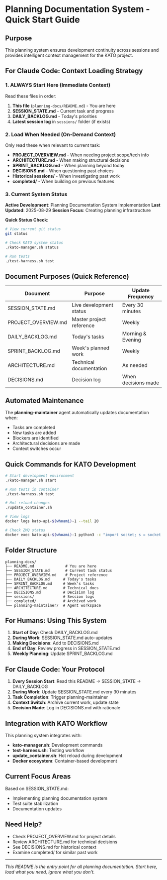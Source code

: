 # Planning Documentation System - Quick Start Guide

## Purpose
This planning system ensures development continuity across sessions and provides intelligent context management for the KATO project.

## For Claude Code: Context Loading Strategy

### 1. ALWAYS Start Here (Immediate Context)
Read these files in order:
1. **This file** (`planning-docs/README.md`) - You are here
2. **SESSION_STATE.md** - Current task and progress
3. **DAILY_BACKLOG.md** - Today's priorities
4. **Latest session log** in `sessions/` folder (if exists)

### 2. Load When Needed (On-Demand Context)
Only read these when relevant to current task:
- **PROJECT_OVERVIEW.md** - When needing project scope/tech info
- **ARCHITECTURE.md** - When making structural decisions
- **SPRINT_BACKLOG.md** - When planning beyond today
- **DECISIONS.md** - When questioning past choices
- **Historical sessions/** - When investigating past work
- **completed/** - When building on previous features

### 3. Current System Status

**Active Development**: Planning Documentation System Implementation
**Last Updated**: 2025-08-29
**Session Focus**: Creating planning infrastructure

**Quick Status Check**:
```bash
# View current git status
git status

# Check KATO system status
./kato-manager.sh status

# Run tests
./test-harness.sh test
```

## Document Purposes (Quick Reference)

| Document | Purpose | Update Frequency |
|----------|---------|------------------|
| SESSION_STATE.md | Live development status | Every 30 minutes |
| PROJECT_OVERVIEW.md | Master project reference | Weekly |
| DAILY_BACKLOG.md | Today's tasks | Morning & Evening |
| SPRINT_BACKLOG.md | Week's planned work | Weekly |
| ARCHITECTURE.md | Technical documentation | As needed |
| DECISIONS.md | Decision log | When decisions made |

## Automated Maintenance

The **planning-maintainer** agent automatically updates documentation when:
- Tasks are completed
- New tasks are added
- Blockers are identified
- Architectural decisions are made
- Context switches occur

## Quick Commands for KATO Development

```bash
# Start development environment
./kato-manager.sh start

# Run tests in container
./test-harness.sh test

# Hot reload changes
./update_container.sh

# View logs
docker logs kato-api-$(whoami)-1 --tail 20

# Check ZMQ status
docker exec kato-api-$(whoami)-1 python3 -c "import socket; s = socket.socket(); s.settimeout(1); result = s.connect_ex(('localhost', 5555)); print('ZMQ port 5555 is', 'open' if result == 0 else 'closed')"
```

## Folder Structure
```
planning-docs/
├── README.md              # You are here
├── SESSION_STATE.md       # Current task status
├── PROJECT_OVERVIEW.md    # Project reference
├── DAILY_BACKLOG.md      # Today's tasks
├── SPRINT_BACKLOG.md     # Week's tasks
├── ARCHITECTURE.md       # Technical docs
├── DECISIONS.md          # Decision log
├── sessions/             # Session logs
├── completed/            # Archived work
└── planning-maintainer/  # Agent workspace
```

## For Humans: Using This System

1. **Start of Day**: Check DAILY_BACKLOG.md
2. **During Work**: SESSION_STATE.md auto-updates
3. **Making Decisions**: Add to DECISIONS.md
4. **End of Day**: Review progress in SESSION_STATE.md
5. **Weekly Planning**: Update SPRINT_BACKLOG.md

## For Claude Code: Your Protocol

1. **Every Session Start**: Read this README → SESSION_STATE → DAILY_BACKLOG
2. **During Work**: Update SESSION_STATE.md every 30 minutes
3. **Task Completion**: Trigger planning-maintainer
4. **Context Switch**: Archive current work, update state
5. **Decision Made**: Log in DECISIONS.md with rationale

## Integration with KATO Workflow

This planning system integrates with:
- **kato-manager.sh**: Development commands
- **test-harness.sh**: Testing workflow
- **update_container.sh**: Hot reload during development
- **Docker ecosystem**: Container-based development

## Current Focus Areas

Based on SESSION_STATE.md:
- Implementing planning documentation system
- Test suite stabilization
- Documentation updates

## Need Help?

- Check PROJECT_OVERVIEW.md for project details
- Review ARCHITECTURE.md for technical decisions
- See DECISIONS.md for historical context
- Examine completed/ for similar past work

---

*This README is the entry point for all planning documentation. Start here, load what you need, ignore what you don't.*